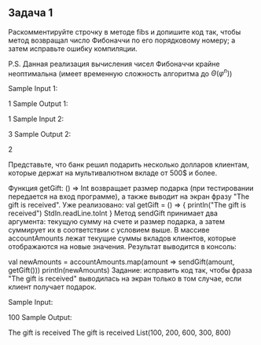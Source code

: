 ## Задача 1
Раскомментируйте строчку в методе fibs и допишите код так, чтобы метод возвращал число Фибоначчи по его порядковому номеру; а затем исправьте ошибку компиляции.


P.S. Данная реализация вычисления чисел Фибоначчи крайне неоптимальна (имеет временную сложность алгоритма до $Θ(φ^n)$)

Sample Input 1:

1
Sample Output 1:

1
Sample Input 2:

3
Sample Output 2:

2


Представьте, что банк решил подарить несколько долларов клиентам, которые держат на мультивалютном вкладе от 500$ и более.

Функция getGift: () => Int возвращает размер подарка (при тестировании передается на вход программе), а также выводит на экран фразу "The gift is received". Уже реализовано:
val getGift = () => {
      println("The gift is received")
      StdIn.readLine.toInt
 }
Метод sendGift принимает два аргумента: текущую сумму на счете и размер подарка, а затем суммирует их в соответствии с условием выше.
В массиве accountAmounts лежат текущие суммы вкладов клиентов, которые отображаются на новые значения.
Результат выводится в консоль:

val newAmounts = accountAmounts.map(amount => sendGift(amount, getGift())) 
println(newAmounts)
Задание: исправить код так, чтобы фраза  "The gift is received" выводилась на экран только в том случае, если клиент получает подарок.

Sample Input:

100
Sample Output:

The gift is received
The gift is received
List(100, 200, 600, 300, 800)